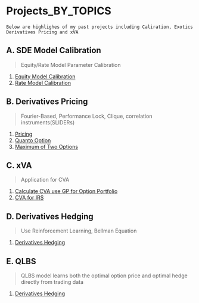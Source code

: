 # Projects_BY_TOPICS
```
Below are highlighes of my past projects including Caliration, Exotics Derivatives Pricing and xVA
```

## A. SDE Model Calibration
> Equity/Rate Model Parameter Calibration
1. [Equity Model Calibration](BCC97_calibration_full.py)
2. [Rate Model Calibration](CIR_calibration.py)

## B. Derivatives Pricing
> Fourier-Based, Performance Lock, Clique, correlation instruments(SLIDERs)
1. [Pricing](DerivativesPricing.ipynb)
2. [Quanto Option](https://nbviewer.jupyter.org/github/jollyraven100/Derivatives_Modeling/blob/master/Quanto%20Option.pdf)
3. [Maximum of Two Options](https://nbviewer.jupyter.org/github/michaelsyao/Derivatives_Modeling/blob/master/Options%20on%20the%20Maximum%20of%20two%20assets.pdf)

## C. xVA
> Application for CVA
1. [Calculate CVA use GP for Option Portfolio](MY3_Upload_CVA.ipynb)
2. [CVA for IRS](CVA_for_IRS_final.m)

## D. Derivatives Hedging
> Use Reinforcement Learning, Bellman Equation
1. [Derivatives Hedging](DerivativesHedging.ipynb)

## E. QLBS
>QLBS model learns both the optimal option price and optimal hedge directly from trading data
1. [Derivatives Hedging](DP_qlbs_oneset.ipynb)
